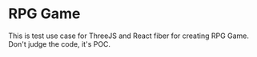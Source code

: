 # RPG Game

This is test use case for ThreeJS and React fiber for creating RPG Game.
Don't judge the code,  it's POC.
